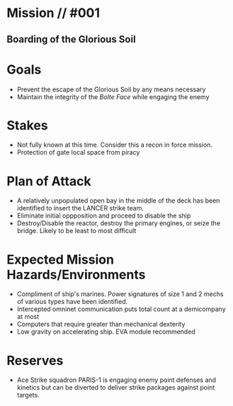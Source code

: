 # Mission // #001
## Boarding of the Glorious Soil
# Goals
- Prevent the escape of the Glorious Soil by any means necessary
- Maintain the integrity of the *Bolte Face* while engaging the enemy

# Stakes
- Not fully known at this time. Consider this a recon in force mission.
- Protection of gate local space from piracy

# Plan of Attack
- A relatively unpopulated open bay in the middle of the deck has been identified to insert the LANCER strike team.
- Eliminate initial oppposition and proceed to disable the ship
- Destroy/Disable the reactor, destroy the primary engines, or seize the bridge. Likely to be least to most difficult

# Expected Mission Hazards/Environments
- Compliment of ship's marines. Power signatures of size 1 and 2 mechs of various types have been identified.
- Intercepted omninet communication puts total count at a demicompany at most
- Computers that require greater than mechanical dexterity
- Low gravity on accelerating ship. EVA module recommended 

# Reserves
- Ace Strike squadron PARIS-1 is engaging enemy point defenses and kinetics but can be diverted to deliver strike packages against point targets.
